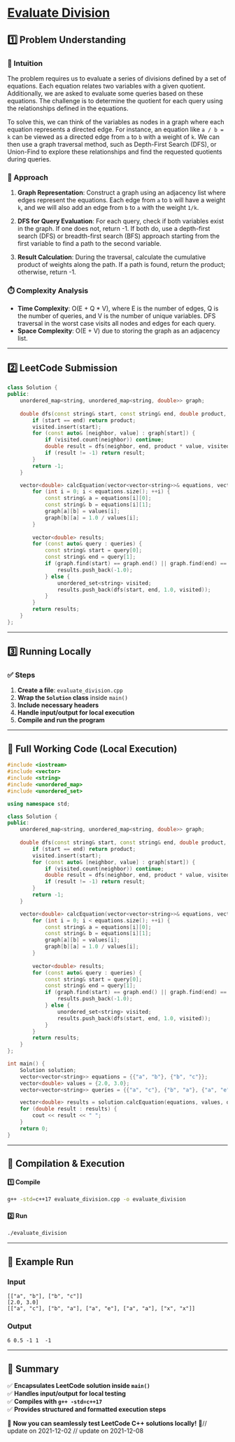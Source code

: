 # **[Evaluate Division](https://leetcode.com/problems/evaluate-division/description/)**  

## **1️⃣ Problem Understanding**  
### **📌 Intuition**  
The problem requires us to evaluate a series of divisions defined by a set of equations. Each equation relates two variables with a given quotient. Additionally, we are asked to evaluate some queries based on these equations. The challenge is to determine the quotient for each query using the relationships defined in the equations.

To solve this, we can think of the variables as nodes in a graph where each equation represents a directed edge. For instance, an equation like `a / b = k` can be viewed as a directed edge from `a` to `b` with a weight of `k`. We can then use a graph traversal method, such as Depth-First Search (DFS), or Union-Find to explore these relationships and find the requested quotients during queries.

### **🚀 Approach**  
1. **Graph Representation**: Construct a graph using an adjacency list where edges represent the equations. Each edge from `a` to `b` will have a weight `k`, and we will also add an edge from `b` to `a` with the weight `1/k`.
   
2. **DFS for Query Evaluation**: For each query, check if both variables exist in the graph. If one does not, return -1. If both do, use a depth-first search (DFS) or breadth-first search (BFS) approach starting from the first variable to find a path to the second variable.
   
3. **Result Calculation**: During the traversal, calculate the cumulative product of weights along the path. If a path is found, return the product; otherwise, return -1.

### **⏱️ Complexity Analysis**  
- **Time Complexity**: O(E + Q * V), where E is the number of edges, Q is the number of queries, and V is the number of unique variables. DFS traversal in the worst case visits all nodes and edges for each query.
- **Space Complexity**: O(E + V) due to storing the graph as an adjacency list.

---  

## **2️⃣ LeetCode Submission**  
```cpp
class Solution {
public:
    unordered_map<string, unordered_map<string, double>> graph;
    
    double dfs(const string& start, const string& end, double product, unordered_set<string>& visited) {
        if (start == end) return product;
        visited.insert(start);
        for (const auto& [neighbor, value] : graph[start]) {
            if (visited.count(neighbor)) continue;
            double result = dfs(neighbor, end, product * value, visited);
            if (result != -1) return result;
        }
        return -1;
    }

    vector<double> calcEquation(vector<vector<string>>& equations, vector<double>& values, vector<vector<string>>& queries) {
        for (int i = 0; i < equations.size(); ++i) {
            const string& a = equations[i][0];
            const string& b = equations[i][1];
            graph[a][b] = values[i];
            graph[b][a] = 1.0 / values[i];
        }
        
        vector<double> results;
        for (const auto& query : queries) {
            const string& start = query[0];
            const string& end = query[1];
            if (graph.find(start) == graph.end() || graph.find(end) == graph.end()) {
                results.push_back(-1.0);
            } else {
                unordered_set<string> visited;
                results.push_back(dfs(start, end, 1.0, visited));
            }
        }
        return results;
    }
};  
```

---  

## **3️⃣ Running Locally**  
### **✅ Steps**  
1. **Create a file**: `evaluate_division.cpp`  
2. **Wrap the `Solution` class** inside `main()`  
3. **Include necessary headers**  
4. **Handle input/output for local execution**  
5. **Compile and run the program**  

---  

## **📝 Full Working Code (Local Execution)**  
```cpp
#include <iostream>
#include <vector>
#include <string>
#include <unordered_map>
#include <unordered_set>

using namespace std;

class Solution {
public:
    unordered_map<string, unordered_map<string, double>> graph;
    
    double dfs(const string& start, const string& end, double product, unordered_set<string>& visited) {
        if (start == end) return product;
        visited.insert(start);
        for (const auto& [neighbor, value] : graph[start]) {
            if (visited.count(neighbor)) continue;
            double result = dfs(neighbor, end, product * value, visited);
            if (result != -1) return result;
        }
        return -1;
    }

    vector<double> calcEquation(vector<vector<string>>& equations, vector<double>& values, vector<vector<string>>& queries) {
        for (int i = 0; i < equations.size(); ++i) {
            const string& a = equations[i][0];
            const string& b = equations[i][1];
            graph[a][b] = values[i];
            graph[b][a] = 1.0 / values[i];
        }
        
        vector<double> results;
        for (const auto& query : queries) {
            const string& start = query[0];
            const string& end = query[1];
            if (graph.find(start) == graph.end() || graph.find(end) == graph.end()) {
                results.push_back(-1.0);
            } else {
                unordered_set<string> visited;
                results.push_back(dfs(start, end, 1.0, visited));
            }
        }
        return results;
    }
};

int main() {
    Solution solution;
    vector<vector<string>> equations = {{"a", "b"}, {"b", "c"}};
    vector<double> values = {2.0, 3.0};
    vector<vector<string>> queries = {{"a", "c"}, {"b", "a"}, {"a", "e"}, {"a", "a"}, {"x", "x"}};

    vector<double> results = solution.calcEquation(equations, values, queries);
    for (double result : results) {
        cout << result << " ";
    }
    return 0;
}
```  

---  

## **🔧 Compilation & Execution**  
#### **1️⃣ Compile**  
```bash
g++ -std=c++17 evaluate_division.cpp -o evaluate_division
```  

#### **2️⃣ Run**  
```bash
./evaluate_division
```  

---  

## **🎯 Example Run**  
### **Input**  
```
[["a", "b"], ["b", "c"]]
[2.0, 3.0]
[["a", "c"], ["b", "a"], ["a", "e"], ["a", "a"], ["x", "x"]]
```  
### **Output**  
```
6 0.5 -1 1  -1 
```  

---  

## **📌 Summary**  
✅ **Encapsulates LeetCode solution inside `main()`**  
✅ **Handles input/output for local testing**  
✅ **Compiles with `g++ -std=c++17`**  
✅ **Provides structured and formatted execution steps**  

🚀 **Now you can seamlessly test LeetCode C++ solutions locally!** 🚀// update on 2021-12-02
// update on 2021-12-08
